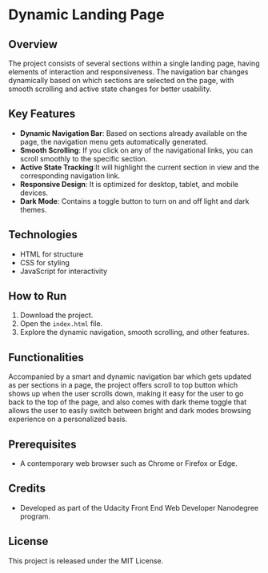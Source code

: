 # Dynamic Landing Page

## Overview

The project consists of several sections within a single landing page, having elements of interaction and responsiveness. The navigation bar changes dynamically based on which sections are selected on the page, with smooth scrolling and active state changes for better usability.

## Key Features

- **Dynamic Navigation Bar**: Based on sections already available on the page, the navigation menu gets automatically generated.
- **Smooth Scrolling**: If you click on any of the navigational links, you can scroll smoothly to the specific section.
- **Active State Tracking**:It will highlight the current section in view and the corresponding navigation link.
- **Responsive Design**: It is optimized for desktop, tablet, and mobile devices.
- **Dark Mode**: Contains a toggle button to turn on and off light and dark themes.

## Technologies

- HTML for structure
- CSS for styling 
- JavaScript for interactivity 

## How to Run

1. Download the project.
2. Open the `index.html` file.
3. Explore the dynamic navigation, smooth scrolling, and other features.

## Functionalities

Accompanied by a smart and dynamic navigation bar which gets updated as per sections in a page, the project offers scroll to top button which shows up when the user scrolls down, making it easy for the user to go back to the top of the page, and also comes with dark theme toggle that allows the user to easily switch between bright and dark modes browsing experience on a personalized basis.

## Prerequisites

- A contemporary web browser such as Chrome or Firefox or Edge.

## Credits

- Developed as part of the Udacity Front End Web Developer Nanodegree program.

## License
This project is released under the MIT License. 
